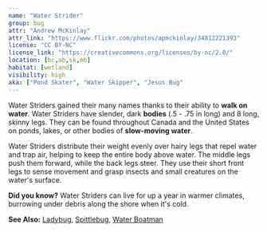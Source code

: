 ```yaml
---
name: "Water Strider"
group: bug
attr: "Andrew McKinlay"
attr_link: "https://www.flickr.com/photos/apmckinlay/34812221393"
license: "CC BY-NC"
license_link: "https://creativecommons.org/licenses/by-nc/2.0/"
location: [bc,ab,sk,mb]
habitat: [wetland]
visibility: high
aka: ["Pond Skater", "Water Skipper", "Jesus Bug"
---
```

Water Striders gained their many names thanks to their ability to **walk on water**. Water Striders have slender, dark **bodies** (.5 - .75 in long) and 8 long, skinny legs. They can be found throughout Canada and the United States on ponds, lakes, or other bodies of **slow-moving water**.

Water Striders distribute their weight evenly over hairy legs that repel water and trap air, helping to keep the entire body above water. The middle legs push them forward, while the back legs steer. They use their short front legs to sense movement and grasp insects and small creatures on the water's surface.

**Did you know?** Water Striders can live for up a year in warmer climates, burrowing under debris along the shore when it's cold.

<!-- generated, do not edit -->
**See Also:**
[Ladybug](/{{section}}/ladybug),
[Spittlebug](/{{section}}/spitbug),
[Water Boatman](/{{section}}/watboat)
